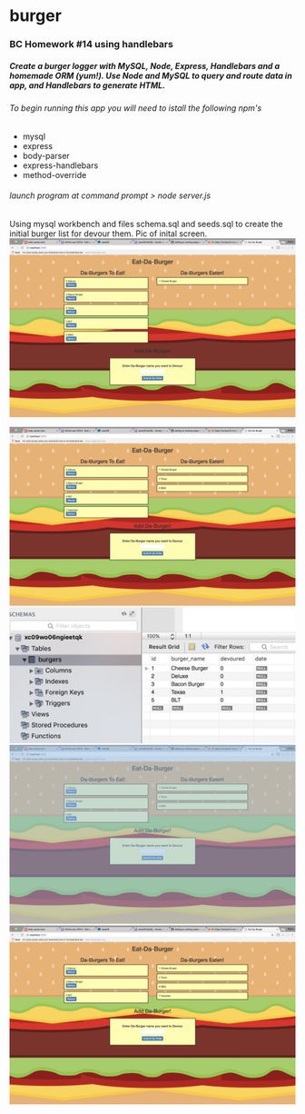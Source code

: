 # burger

### BC Homework #14 using handlebars 
##### Create a burger logger with MySQL, Node, Express, Handlebars and a homemade ORM (yum!).  Use Node and MySQL to query and route data in app, and Handlebars to generate HTML. 
###### To begin running this app you will need to istall the following npm's
* mysql
* express
* body-parser
* express-handlebars
* method-override

###### launch program at command prompt > node server.js

Using mysql workbench and files schema.sql and seeds.sql to create the initial burger list for devour them. 
Pic of inital screen.
![initial start](/screenshots/wedsite_start.png)

![initial start](/screenshots/Add_Burger.png)
![initial start](/screenshots/Database_start.png)
![initial start](/screenshots/Devour_burgers.png)
![initial start](/screenshots/MoveOneMore.png)

